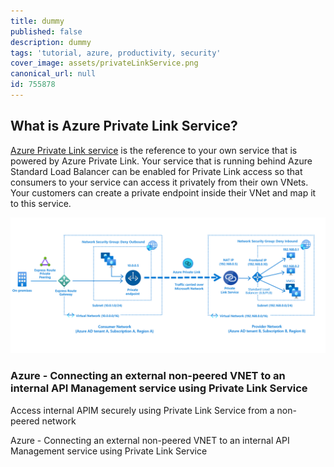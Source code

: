 ```yaml
---
title: dummy
published: false
description: dummy
tags: 'tutorial, azure, productivity, security'
cover_image: assets/privateLinkService.png
canonical_url: null
id: 755878
---
```


## What is Azure Private Link Service?

[Azure Private Link service](https://docs.microsoft.com/en-us/azure/private-link/private-link-service-overview) is the reference to your own service that is powered by Azure Private Link. Your service that is running behind Azure Standard Load Balancer can be enabled for Private Link access so that consumers to your service can access it privately from their own VNets. Your customers can create a private endpoint inside their VNet and map it to this service.

![privateLinkService](./assets/privateLinkService.png)

### Azure - Connecting an external non-peered VNET to an internal API Management service using Private Link Service

Access internal APIM securely using Private Link Service from a non-peered network

Azure - Connecting an external non-peered VNET to an internal API Management service using Private Link Service